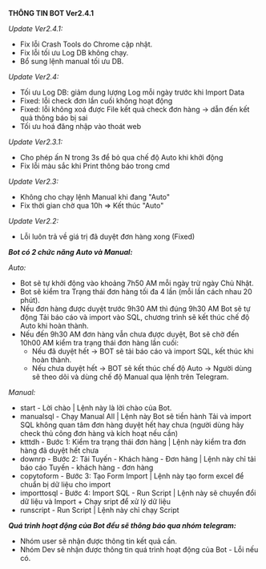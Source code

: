 **THÔNG TIN BOT Ver2.4.1**

_Update Ver2.4.1:_
- Fix lỗi Crash Tools do Chrome cập nhật.
- Fix lỗi tối ưu Log DB không chạy.
- Bổ sung lệnh manual tối ưu DB.

_Update Ver2.4:_
- Tối ưu Log DB: giảm dung lượng Log mỗi ngày trước khi Import Data
- Fixed: lỗi check đơn lần cuối không hoạt động
- Fixed: lỗi không xoá được File kết quả check đơn hàng -> dẫn đến kết quả thông báo bị sai
- Tối ưu hoá đăng nhập vào thoát web

_Update Ver2.3.1:_
- Cho phép ấn N trong 3s để bỏ qua chế độ Auto khi khởi động
- Fix lỗi màu sắc khi Print thông báo trong cmd

_Update Ver2.3:_
- Không cho chạy lệnh Manual khi đang "Auto"
- Fix thời gian chờ qua 10h => Kết thúc "Auto"

_Update Ver2.2:_
- Lỗi luôn trả về giá trị đã duyệt đơn hàng xong (Fixed)

_**Bot có 2 chức năng Auto và Manual:**_

_Auto:_

- Bot sẽ tự khởi động vào khoảng 7h50 AM mỗi ngày trừ ngày Chủ Nhật.
- Bot sẽ kiểm tra Trạng thái đơn hàng tối đa 4 lần (mỗi lần cách nhau 20 phút).
- Nếu đơn hàng được duyệt trước 9h30 AM thì đúng 9h30 AM Bot sẽ tự động Tải báo cáo và import vào SQL, chương trình sẽ kết thúc chế độ Auto khi hoàn thành.
- Nếu đến 9h30 AM đơn hàng vẫn chưa được duyệt, Bot sẽ chờ đến 10h00 AM kiểm tra trạng thái đơn hàng lần cuối:
    + Nếu đã duyệt hết -> BOT sẽ tải báo cáo và import SQL, kết thúc khi hoàn thành.
    + Nếu chưa duyệt hết -> BOT sẽ kết thúc chế độ Auto -> Người dùng sẽ theo dõi và dùng chế độ Manual qua lệnh trên Telegram.

_Manual:_

- start - Lời chào | Lệnh này là lời chào của Bot.
- manualsql - Chạy Manual All | Lệnh này Bot sẽ tiền hành Tải và import SQL không quan tâm đơn hàng duyệt hết hay chưa (người dùng hãy check thủ công đơn hàng và kích hoạt nếu cần)
- ktttdh - Bước 1: Kiểm tra trạng thái đơn hàng | Lệnh này kiểm tra đơn hàng đã duyệt hết chưa
- downrp - Bước 2: Tải Tuyến - Khách hàng - Đơn hàng | Lệnh này chỉ tải báo cáo Tuyến - khách hàng - đơn hàng
- copytoform - Bước 3: Tạo Form Import | Lệnh này tạo form excel để chuẩn bị dữ liệu cho import
- importtosql - Bước 4: Import SQL - Run Script | Lệnh này sẽ chuyển đổi dữ liệu và Import + Chạy sript để xử lý dữ liệu
- runscript - Run Script | Lệnh này chỉ chạy Script

_**Quá trình hoạt động của Bot đều sẽ thông báo qua nhóm telegram:**_
- Nhóm user sẽ nhận được thông tin kết quả cần.
- Nhóm Dev sẽ nhận được thông tin quá trình hoạt động của Bot - Lỗi nếu có.
